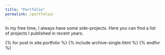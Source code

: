 ```yaml
---
title: "Portfolio"
permalink: /portfolio/
---
```


In my free time, I always have some side-projects. Here you can find a list of projects I published in recent years.

{% for post in site.portfolio %}
  {% include archive-single.html %}
{% endfor %}
